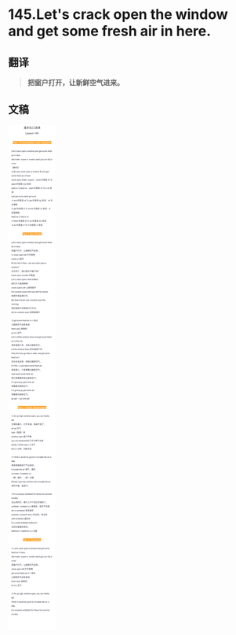 # 145.Let's crack open the window and get some fresh air in here.

## 翻译

> **把窗户打开，让新鲜空气进来。**

## 文稿

![](img/145.jpg)

